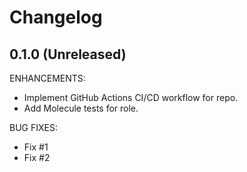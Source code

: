 # Changelog

## 0.1.0 (Unreleased)

ENHANCEMENTS:

*   Implement GitHub Actions CI/CD workflow for repo.
*   Add Molecule tests for role.

BUG FIXES:

*   Fix #1
*   Fix #2
